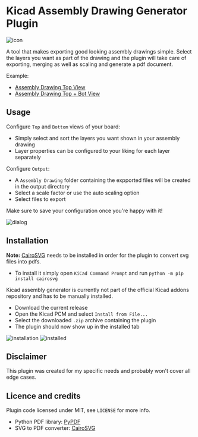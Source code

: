 # Kicad Assembly Drawing Generator Plugin
![icon](https://gitlab.com/TobiasNetzer/kicad-assembly-generator/-/raw/main/resources/icon.png?ref_type=heads)

A tool that makes exporting good looking assembly drawings simple. Select the layers you want as part of the drawing and the plugin will take care of exporting, merging as well as scaling and generate a pdf document.

Example:
- [Assembly Drawing Top View](https://gitlab.com/TobiasNetzer/kicad-assembly-generator/-/raw/main/doc/nanoLogger%20-%20Assembly%20Drawing%20Top.pdf?ref_type=heads)
- [Assembly Drawing Top + Bot View](https://gitlab.com/TobiasNetzer/kicad-assembly-generator/-/raw/main/doc/PrecisionCurrentSource%20-%20Assembly%20Drawing%20Top%20+%20Bot.pdf)

## Usage

Configure `Top` and `Bottom` views of your board:
- Simply select and sort the layers you want shown in your assembly drawing
- Layer properties can be configured to your liking for each layer separately

Configure `Output`:
- A `Assembly Drawing` folder containing the expported files will be created in the output directory
- Select a scale factor or use the auto scaling option
- Select files to export

Make sure to save your configuration once you're happy with it!

![dialog](https://gitlab.com/TobiasNetzer/kicad-assembly-generator/-/raw/main/doc/dialog.png?ref_type=heads)

## Installation

**Note:** [CairoSVG](https://github.com/Kozea/CairoSVG) needs to be installed in order for the plugin to convert svg files into pdfs.
- To install it simply open `KiCad Command Prompt` and run `python -m pip install cairosvg`


Kicad assembly generator is currently not part of the official Kicad addons repository and has to be manually installed.
- Download the current release
- Open the Kicad PCM and select `Install from File...`
- Select the downloaded `.zip` archive containing the plugin
- The plugin should now show up in the installed tab

![installation](https://gitlab.com/TobiasNetzer/kicad-assembly-generator/-/raw/main/doc/installation.png?ref_type=heads)
![installed](https://gitlab.com/TobiasNetzer/kicad-assembly-generator/-/raw/main/doc/installed.png?ref_type=heads)

## Disclaimer

This plugin was created for my specific needs and probably won't cover all edge cases.

## Licence and credits

Plugin code licensed under MIT, see `LICENSE` for more info.
- Python PDF library: [PyPDF](https://github.com/py-pdf/pypdf)
- SVG to PDF converter: [CairoSVG](https://github.com/Kozea/CairoSVG)
